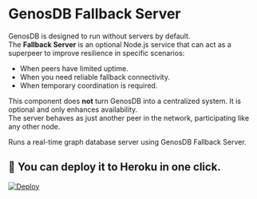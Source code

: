 # GenosDB Fallback Server

GenosDB is designed to run without servers by default.  
The **Fallback Server** is an optional Node.js service that can act as a superpeer to improve resilience in specific scenarios:

- When peers have limited uptime.  
- When you need reliable fallback connectivity.  
- When temporary coordination is required.  

This component does **not** turn GenosDB into a centralized system. It is optional and only enhances availability.  
The server behaves as just another peer in the network, participating like any other node.

Runs a real-time graph database server using GenosDB Fallback Server.  

## 🚀 You can deploy it to **Heroku** in one click.

[![Deploy](https://www.herokucdn.com/deploy/button.svg)](https://www.heroku.com/deploy?template=https://github.com/estebanrfp/gdb-server)